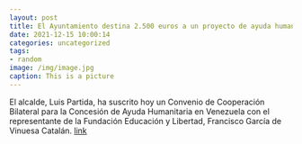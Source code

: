 ```yaml
---
layout: post
title: El Ayuntamiento destina 2.500 euros a un proyecto de ayuda humanitaria en Venezuela
date: 2021-12-15 10:00:14
categories: uncategorized
tags:
- random
image: /img/image.jpg
caption: This is a picture
---
```

El alcalde, Luis Partida, ha suscrito hoy un Convenio de Cooperación Bilateral para la Concesión de Ayuda Humanitaria en Venezuela con el representante de la Fundación Educación y Libertad, Francisco García de Vinuesa Catalán.   [link](https://www.ayto-villacanada.es/tu-ayuntamiento/el-ayuntamiento-destina-2-500-euros-a-un-proyecto-de-ayuda-humanitaria-en-venezuela/)
